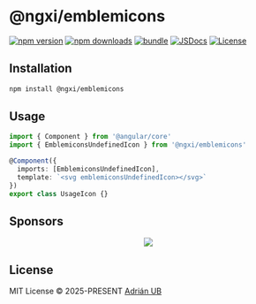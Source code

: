 # @ngxi/emblemicons

[![npm version][npm-version-src]][npm-version-href]
[![npm downloads][npm-downloads-src]][npm-downloads-href]
[![bundle][bundle-src]][bundle-href]
[![JSDocs][jsdocs-src]][jsdocs-href]
[![License][license-src]][license-href]

## Installation

```sh
npm install @ngxi/emblemicons
```

## Usage

```ts
import { Component } from '@angular/core'
import { EmblemiconsUndefinedIcon } from '@ngxi/emblemicons'

@Component({
  imports: [EmblemiconsUndefinedIcon],
  template: `<svg emblemiconsUndefinedIcon></svg>`
})
export class UsageIcon {}
```

## Sponsors

<p align="center">
  <a href="https://cdn.jsdelivr.net/gh/adrian-ub/static/sponsors.svg">
    <img src='https://cdn.jsdelivr.net/gh/adrian-ub/static/sponsors.svg'/>
  </a>
</p>

## License

MIT License © 2025-PRESENT [Adrián UB](https://github.com/adrian-ub)

<!-- Badges -->

[npm-version-src]: https://img.shields.io/npm/v/@ngxi/emblemicons?style=flat&colorA=080f12&colorB=1fa669
[npm-version-href]: https://npmjs.com/package/@ngxi/emblemicons
[npm-downloads-src]: https://img.shields.io/npm/dm/@ngxi/emblemicons?style=flat&colorA=080f12&colorB=1fa669
[npm-downloads-href]: https://npmjs.com/package/@ngxi/emblemicons
[bundle-src]: https://img.shields.io/bundlephobia/minzip/@ngxi/emblemicons?style=flat&colorA=080f12&colorB=1fa669&label=minzip
[bundle-href]: https://bundlephobia.com/result?p=@ngxi/emblemicons
[license-src]: https://img.shields.io/npm/l/@ngxi/emblemicons?style=flat&colorA=080f12&colorB=1fa669
[license-href]: https://github.com/adrian-ub/ngxi/blob/main/LICENSE
[jsdocs-src]: https://img.shields.io/badge/jsdocs-reference-080f12?style=flat&colorA=080f12&colorB=1fa669
[jsdocs-href]: https://www.jsdocs.io/package/@ngxi/emblemicons
